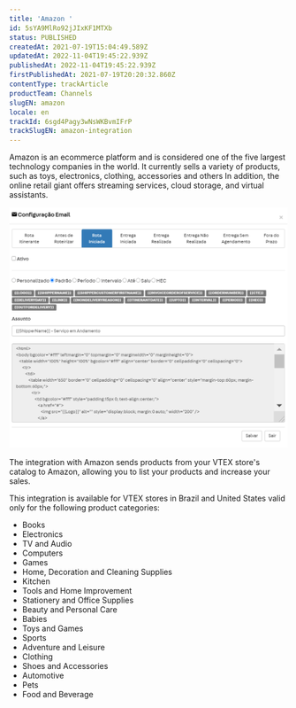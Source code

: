 ```yaml
---
title: 'Amazon '
id: 5sYA9MlRo92jJIxKF1MTXb
status: PUBLISHED
createdAt: 2021-07-19T15:04:49.589Z
updatedAt: 2022-11-04T19:45:22.939Z
publishedAt: 2022-11-04T19:45:22.939Z
firstPublishedAt: 2021-07-19T20:20:32.860Z
contentType: trackArticle
productTeam: Channels
slugEN: amazon
locale: en
trackId: 6sgd4Pagy3wNsWKBvmIFrP
trackSlugEN: amazon-integration
---
```


Amazon is an ecommerce platform and is considered one of the five largest technology companies in the world. It currently sells a variety of products, such as toys, electronics, clothing, accessories and others In addition, the online retail giant offers streaming services, cloud storage, and virtual assistants.

![amazon logo](https://raw.githubusercontent.com/vtexdocs/help-center-content/refs/heads/main/_1.png)

The integration with Amazon sends products from your VTEX store's catalog to Amazon, allowing you to list your products and increase your sales. 

This integration is available for VTEX stores in Brazil and United States valid only for the following product categories:
- Books
- Electronics 
- TV and Audio
- Computers
- Games
- Home, Decoration and Cleaning Supplies
- Kitchen
- Tools and Home Improvement
- Stationery and Office Supplies 
- Beauty and Personal Care
- Babies
- Toys and Games
- Sports
- Adventure and Leisure
- Clothing
- Shoes and Accessories
- Automotive
- Pets
- Food and Beverage
